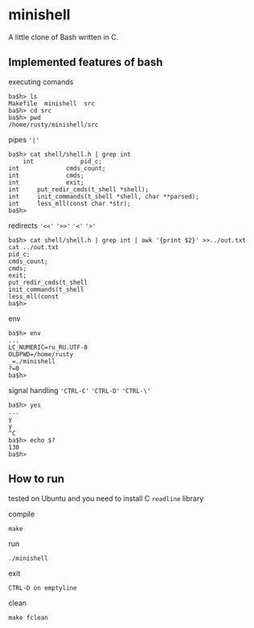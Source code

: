 # minishell
A little clone of Bash written in C.

## Implemented features of bash

executing comands  

	ba$h> ls
	Makefile  minishell  src
	ba$h> cd src
	ba$h> pwd
	/home/rusty/minishell/src
pipes `'|'`

	ba$h> cat shell/shell.h | grep int
		int				pid_c;
	int				cmds_count;
	int				cmds;
	int				exit;
	int		put_redir_cmds(t_shell *shell);
	int		init_commands(t_shell *shell, char **parsed);
	int		less_mll(const char *str);
	ba$h>

redirects `'<<'` `'>>'` `'<'` `'>'`

	ba$h> cat shell/shell.h | grep int | awk '{print $2}' >>../out.txt
	cat ../out.txt 
	pid_c;
	cmds_count;
	cmds;
	exit;
	put_redir_cmds(t_shell
	init_commands(t_shell
	less_mll(const
	ba$h>
env

	ba$h> env
	...
	LC_NUMERIC=ru_RU.UTF-8
	OLDPWD=/home/rusty
	_=./minishell
	?=0
	ba$h>
signal handling `'CTRL-C'` `'CTRL-D'` `'CTRL-\'`

	ba$h> yes
	...
	y
	y
	^C
	ba$h> echo $?
	130
	ba$h>

## How to run


tested on Ubuntu and you need to install C `readline` library

compile  

	make 

run 

	./minishell

exit

	CTRL-D on emptyline

clean 

	make fclean